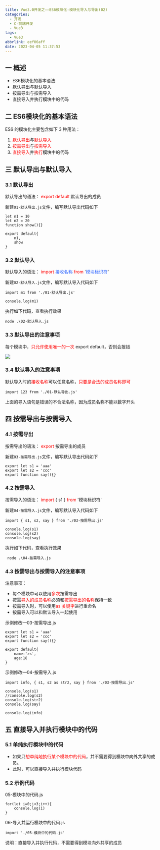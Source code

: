 ```yaml
---
title: Vue3.0开发之——ES6模块化-模块化导入与导出(02)
categories:
  - 开发
  - C-前端开发
  - Vue3
tags:
  - Vue3
abbrlink: eef06aff
date: 2023-04-05 11:37:53
---
```

## 一 概述

* ES6模块化的基本语法
* 默认导出与默认导入
* 按需导出与按需导入
* 直接导入并执行模块中的代码

<!--more-->

## 二 ES6模块化的基本语法

ES6 的模块化主要包含如下 3 种用法：

1. <font color=red>默认导出</font>与<font color=red>默认导入</font>
2. <font color=red>按需导出</font>与<font color=red>按需导入</font>
3. <font color=red>直接导入</font>并<font color=red>执行</font>模块中的代码

## 三 默认导出与默认导入

### 3.1 默认导出

默认导出的语法： <font color=red>export default</font> 默认导出的成员

新建`01-默认导出.js`文件，编写默认导出代码如下

```
let n1 = 10
let n2 = 20 
function show(){}

export default{
    n1,
    show
}
```

### 3.2 默认导入

默认导入的语法：<font color=red> import</font> <font color=#3469ff>接收名称</font> <font color=red>from</font> '<font color=#3469ff>模块标识符</font>'

新建`02-默认导入.js`文件，编写默认导入代码如下

```
import m1 from './01-默认导出.js'

console.log(m1)
```

执行如下代码，查看执行效果

```
node .\02-默认导入.js
```

### 3.3 默认导出的注意事项

每个模块中，<font color=red>只允许使用唯一的一次</font> export default，否则会报错

![][1]

### 3.4 默认导入的注意事项

默认导入时的<font color=red>接收名称</font>可以任意名称，<font color=red>只要是合法的成员名称即可</font>

```
import 123 from './01-默认导出.js'
```

上面的导入语句是错误的不合法名称，因为成员名称不能以数字开头

## 四 按需导出与按需导入

### 4.1 按需导出

按需导出的语法：<font color=red> export</font> 按需导出的成员

新建`03-按需导出.js`文件，编写默认导出代码如下

```
export let s1 = 'aaa'
export let s2 = 'ccc'
export function say(){}
```

### 4.2 按需导入

按需导入的语法： <font color=red>import</font> { s1 } <font color=red>from</font> '模块标识符'

新建`04-按需导入.js`文件，编写默认导入代码如下

```
import { s1, s2, say } from './03-按需导出.js'

console.log(s1)
console.log(s2)
console.log(say)
```

执行如下代码，查看执行效果

```
 node .\04-按需导入.js
```

### 4.3 按需导出与按需导入的注意事项

注意事项：

* 每个模块中可以使用<font color=red>多次</font>按需导出
* 按需<font color=red>导入的成员名称</font>必须和<font color=red>按需导出的名称</font>保持一致
* 按需导入时，可以使用<font color=red>as 关键字</font>进行重命名
* 按需导入可以和默认导入一起使用

示例修改—03-按需导出.js

```
export let s1 = 'aaa'
export let s2 = 'ccc'
export function say(){}

export default{
    name:'zs',
    age:18
}
```

示例修改—04-按需导入.js

```
import info, { s1, s2 as str2, say } from './03-按需导出.js'

console.log(s1)
//console.log(s2)
console.log(str2)
console.log(say)

console.log(info)
```

## 五 直接导入并执行模块中的代码

### 5.1 单纯执行模块中的代码

* 如果只<font color=red>想单纯地执行某个模块中的代码</font>，并不需要得到模块中向外共享的成员。
* 此时，可以直接导入并执行模块代码

### 5.2 示例代码

05-模块中的代码.js

```
for(let i=0;i<3;i++){
    console.log(i)
}
```

06-导入并运行模块中的代码.js

```
import './05-模块中的代码.js'
```

说明：直接导入并执行代码，不需要得到模块向外共享的成员


[1]:https://raw.githubusercontent.com/PGzxc/CDN/master/blog-vue/vue3.0-day1-02-es6-export-more-error.png
